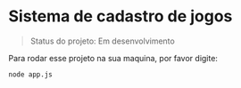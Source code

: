 # Sistema de cadastro de jogos

> Status do projeto: Em desenvolvimento

Para rodar esse projeto na sua maquina, por favor digite:

```
node app.js
```


